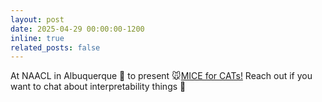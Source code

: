 ```yaml
---
layout: post
date: 2025-04-29 00:00:00-1200
inline: true
related_posts: false
---
```


At NAACL in Albuquerque :cactus: to present :mouse:[MICE for CATs!](https://aclanthology.org/2025.naacl-long.615/) Reach out if you want to chat about interpretability things 🔎 
